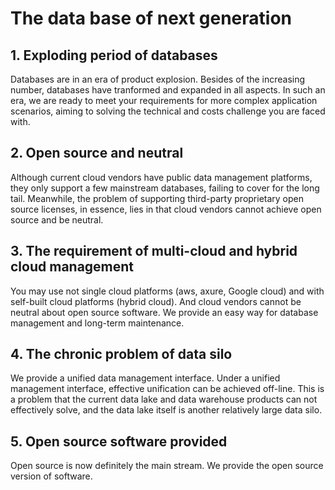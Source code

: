 # The data base of next generation

## 1. Exploding period of databases

Databases are in an era of product explosion. Besides of the increasing number, databases have tranformed and expanded in all aspects. In such an era, we are ready to meet your requirements for more complex application scenarios, aiming to solving the technical and costs challenge you are faced with.

## 2. Open source and neutral

Although current cloud vendors have public data management platforms, they only support a few mainstream databases, failing to cover for the long tail. Meanwhile, the problem of supporting third-party proprietary open source licenses, in essence, lies in that cloud vendors cannot achieve open source and be neutral.

## 3. The requirement of multi-cloud and hybrid cloud management

You may use not single cloud platforms (aws, axure, Google cloud) and with self-built cloud platforms (hybrid cloud). And cloud vendors cannot be neutral about open source software. We provide an easy way for database management and long-term maintenance.

## 4. The chronic problem of data silo

We provide a unified data management interface. Under a unified management interface, effective unification can be achieved off-line. This is a problem that the current data lake and data warehouse products can not effectively solve, and the data lake itself is another relatively large data silo.

## 5. Open source software provided

Open source is now definitely the main stream. We provide the open source version of software.